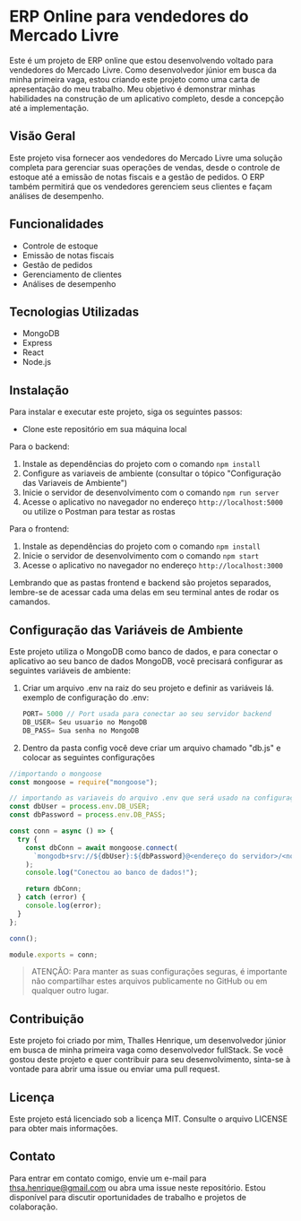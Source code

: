 # ERP Online para vendedores do Mercado Livre

Este é um projeto de ERP online que estou desenvolvendo voltado para vendedores do Mercado Livre. Como desenvolvedor júnior em busca da minha primeira vaga, estou criando este projeto como uma carta de apresentação do meu trabalho. Meu objetivo é demonstrar minhas habilidades na construção de um aplicativo completo, desde a concepção até a implementação.

## Visão Geral

Este projeto visa fornecer aos vendedores do Mercado Livre uma solução completa para gerenciar suas operações de vendas, desde o controle de estoque até a emissão de notas fiscais e a gestão de pedidos. O ERP também permitirá que os vendedores gerenciem seus clientes e façam análises de desempenho.

## Funcionalidades

- Controle de estoque
- Emissão de notas fiscais
- Gestão de pedidos
- Gerenciamento de clientes
- Análises de desempenho

## Tecnologias Utilizadas

- MongoDB
- Express
- React
- Node.js

## Instalação

Para instalar e executar este projeto, siga os seguintes passos:

- Clone este repositório em sua máquina local

Para o backend:
1. Instale as dependências do projeto com o comando `npm install`
2. Configure as variaveis de ambiente (consultar o tópico "Configuração das Variaveis de Ambiente")
3. Inicie o servidor de desenvolvimento com o comando `npm run server`
4. Acesse o aplicativo no navegador no endereço `http://localhost:5000` ou utilize o Postman para testar as rostas

Para o frontend:
1. Instale as dependências do projeto com o comando `npm install`
2. Inicie o servidor de desenvolvimento com o comando `npm start`
3. Acesse o aplicativo no navegador no endereço `http://localhost:3000`

Lembrando que as pastas frontend e backend são projetos separados, lembre-se de acessar cada uma delas em seu terminal antes de rodar os camandos. 

## Configuração das Variáveis de Ambiente

Este projeto utiliza o MongoDB como banco de dados, e para conectar o aplicativo ao seu banco de dados MongoDB, você precisará configurar as seguintes variáveis de ambiente:

1. Criar um arquivo .env na raiz do seu projeto e definir as variáveis lá.
    exemplo de configuração do .env: 

    ```javascript
    PORT= 5000 // Port usada para conectar ao seu servidor backend
    DB_USER= Seu usuario no MongoDB
    DB_PASS= Sua senha no MongoDB
    ```

2. Dentro da pasta config você deve criar um arquivo chamado "db.js" e colocar as seguintes configurações

```javascript
//importando o mongoose
const mongoose = require("mongoose"); 

// importando as variaveis do arquivo .env que será usado na configuração do banco de dados
const dbUser = process.env.DB_USER; 
const dbPassword = process.env.DB_PASS;

const conn = async () => {
  try {
    const dbConn = await mongoose.connect(
      `mongodb+srv://${dbUser}:${dbPassword}@<endereço do servidor>/<nome do banco de dados>` // Lembrando que essa linha de código vem pronta do MongoDB, basta copiar, colar em seu codigo e substituir o seu usuario e senha por "${dbUser}:${dbPassword}" como está no exemplo acima
    );
    console.log("Conectou ao banco de dados!");

    return dbConn;
  } catch (error) {
    console.log(error);
  }
};

conn();

module.exports = conn;

```
 
> ATENÇÃO: Para manter as suas configurações seguras, é importante não compartilhar estes arquivos publicamente no GitHub ou em qualquer outro lugar.


## Contribuição

Este projeto foi criado por mim, Thalles Henrique, um desenvolvedor júnior em busca de minha primeira vaga como desenvolvedor fullStack. Se você gostou deste projeto e quer contribuir para seu desenvolvimento, sinta-se à vontade para abrir uma issue ou enviar uma pull request.

## Licença

Este projeto está licenciado sob a licença MIT. Consulte o arquivo LICENSE para obter mais informações.

## Contato

Para entrar em contato comigo, envie um e-mail para thsa.henrique@gmail.com ou abra uma issue neste repositório. Estou disponível para discutir oportunidades de trabalho e projetos de colaboração.
